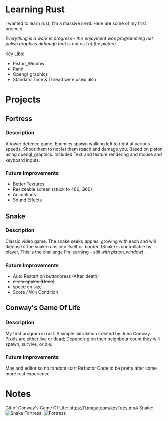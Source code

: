 # Learning Rust

I wanted to learn rust; I'm a massive nerd.
Here are some of my first projects.

*Everything is a work in progress - the enjoyment was programming not polish graphics although that is not out of the picture*

Key Libs:
- Piston_Window
- Rand
- Opengl_graphics
- Standard Time & Thread were used also

# Projects

## Fortress
### Description
A tower defence game, Enemies spawn walking left to right at various speeds. Shoot them to not let them reach and damage you. 
Based on piston using opengl_graphics. Included Text and texture rendering and mouse and keyboard inputs.

### Future Improvements
- Better Textures
- Resizeable screen (stuck to 480, 360)
- Animations
- Sound Effects

## Snake
### Description
Classic video game. The snake seeks apples, growing with each and will die/lose if the snake runs into itself or border. (Snake is controllable by player, This is the challange i'm learning - *still with piston_window*)

### Future Improvements
- Auto Restart on buttonpress (After death)
- ~~circle apples (Done)~~ 
- speed on size
- Score / Win Condition


## Conway's Game Of Life
### Description
My first program in rust.
A simple simulation created by John Conway. Pixels are either live or dead; Depending on their neighbour count they will spawn, survive, or die.

### Future Improvements
May add editor so no random start
Refactor Code to be pretty after some more rust experience. 

# Notes
Gif of Conway's Game Of Life: https://i.imgur.com/kcvTdes.mp4
Snake: ![Snake](https://i.imgur.com/6S2vtOf.png)
Fortress: ![Fortress](https://i.imgur.com/SIPmyRM.png)
